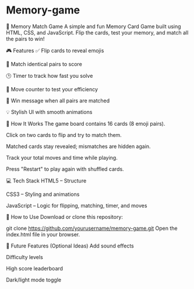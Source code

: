 # Memory-game

🧠 Memory Match Game
A simple and fun Memory Card Game built using HTML, CSS, and JavaScript. 
Flip the cards, test your memory, and match all the pairs to win!

🎮 Features
✅ Flip cards to reveal emojis

🧩 Match identical pairs to score

🕒 Timer to track how fast you solve

🔁 Move counter to test your efficiency

🎉 Win message when all pairs are matched

💡 Stylish UI with smooth animations

🚀 How It Works
The game board contains 16 cards (8 emoji pairs).

Click on two cards to flip and try to match them.

Matched cards stay revealed; mismatches are hidden again.

Track your total moves and time while playing.

Press "Restart" to play again with shuffled cards.

💻 Tech Stack
HTML5 – Structure

CSS3 – Styling and animations

JavaScript – Logic for flipping, matching, timer, and moves



📁 How to Use
Download or clone this repository:

git clone https://github.com/yourusername/memory-game.git
Open the index.html file in your browser.

🙌 Future Features (Optional Ideas)
Add sound effects

Difficulty levels

High score leaderboard

Dark/light mode toggle
